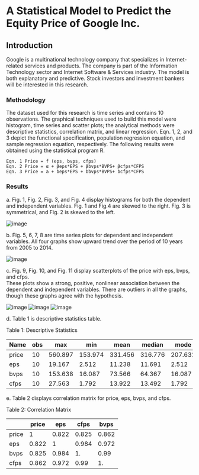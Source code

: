 
# A Statistical Model to Predict the Equity Price of Google Inc.

## Introduction
Google is a multinational technology company that specializes in Internet-related services and products. The company is part of the Information Technology sector and Internet Software & Services industry. The model is both explanatory and predictive. Stock investors and investment bankers will be interested in this research.

### Methodology

The dataset used for this research is time series and contains 10 observations. The graphical techniques used to build this model were histogram, time series and scatter plots; the analytical methods were descriptive statistics, correlation matrix, and linear regression. Eqn. 1, 2, and 3 depict the functional specification, population regression equation, and sample regression equation, respectively. The following results were obtained using the statistical program R.
>
	Eqn. 1 Price = f (eps, bvps, cfps) 
	Eqn. 2 Price = α + βeps*EPS + βbvps*BVPS+ βcfps*CFPS 
	Eqn. 3 Price = a + beps*EPS + bbvps*BVPS+ bcfps*CFPS
>

### Results

a. Fig. 1, Fig. 2, Fig. 3, and Fig. 4 display histograms for both the dependent and independent variables. Fig. 1 and Fig.4 are skewed to the right. Fig. 3 is symmetrical, and Fig. 2 is skewed to the left.

![image](https://user-images.githubusercontent.com/87792252/147893837-949c8793-675d-4a5c-a1ef-e6f53580a1ef.png)

b. Fig. 5, 6, 7, 8 are time series plots for dependent and independent variables. All four graphs show upward trend over the period of 10 years from 2005 to 2014.

![image](https://user-images.githubusercontent.com/87792252/147893849-2e39bb0d-1441-444b-bcca-178b947327d9.png)

c. Fig. 9, Fig. 10, and Fig. 11 display scatterplots of the price with eps, bvps, and cfps.  
These plots show a strong, positive, nonlinear association between the dependent and independent variables. There are outliers in all the graphs, though these graphs agree with the hypothesis.

![image](https://user-images.githubusercontent.com/87792252/147893860-5520e7af-0e10-49ae-acdb-27ca31eb3c82.png)
![image](https://user-images.githubusercontent.com/87792252/147893862-37046a53-df89-4188-8c06-6a3dd663fcd4.png)
![image](https://user-images.githubusercontent.com/87792252/147893864-da752173-ba0a-4036-909b-b5b69c395bb4.png)

d. Table 1 is descriptive statistics table.

Table 1: Descriptive Statistics

|  Name | obs | max      | min      | mean    | median  | mode    | var       | std     | skew   | kurt  |
| ----- | --- | -------- | -------- | ------- | ------- | ------- | --------- | ------- | ------ | ----- |
| price | 10  | 560.897  | 153.974  | 331.456 | 316.776 | 207.631 | 16862.758 | 129.857 | 0.522  | 2.466 |
| eps   | 10  | 19.167   | 2.512    | 11.238  | 11.691  | 2.512   | 34.218    | 5.85    | -0.062 | 1.582 |
| bvps  | 10  | 153.638  | 16.087   | 73.566  | 64.367  | 16.087  | 2113.571  | 45.974  | 0.386  | 1.962 |
| cfps  | 10  | 27.563   | 1.792    | 13.922  | 13.492  | 1.792   | 82.13     | 9.063   | 0.123  | 1.719 |

e. Table 2 displays correlation matrix for price, eps, bvps, and cfps.

Table 2: Correlation Matrix

|       | price  | eps    | cfps   | bvps  |
| ----- | ---    | ------ | ------ | ----- | 
| price | 1      | 0.822  | 0.825  | 0.862 |
| eps   | 0.822  | 1      | 0.984  | 0.972 | 
| bvps  | 0.825  | 0.984  | 1.     | 0.99  | 
| cfps  | 0.862  | 0.972  | 0.99   | 1.    | 






